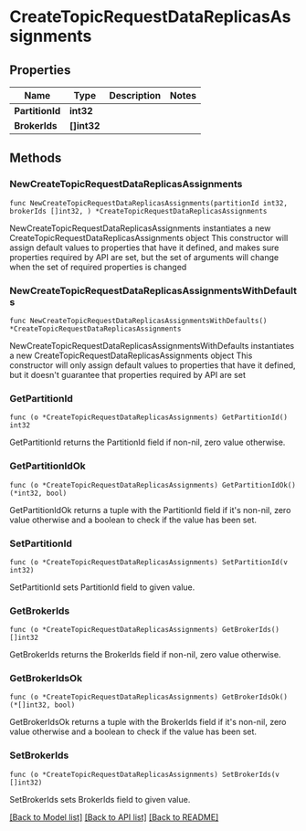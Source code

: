 # CreateTopicRequestDataReplicasAssignments

## Properties

Name | Type | Description | Notes
------------ | ------------- | ------------- | -------------
**PartitionId** | **int32** |  | 
**BrokerIds** | **[]int32** |  | 

## Methods

### NewCreateTopicRequestDataReplicasAssignments

`func NewCreateTopicRequestDataReplicasAssignments(partitionId int32, brokerIds []int32, ) *CreateTopicRequestDataReplicasAssignments`

NewCreateTopicRequestDataReplicasAssignments instantiates a new CreateTopicRequestDataReplicasAssignments object
This constructor will assign default values to properties that have it defined,
and makes sure properties required by API are set, but the set of arguments
will change when the set of required properties is changed

### NewCreateTopicRequestDataReplicasAssignmentsWithDefaults

`func NewCreateTopicRequestDataReplicasAssignmentsWithDefaults() *CreateTopicRequestDataReplicasAssignments`

NewCreateTopicRequestDataReplicasAssignmentsWithDefaults instantiates a new CreateTopicRequestDataReplicasAssignments object
This constructor will only assign default values to properties that have it defined,
but it doesn't guarantee that properties required by API are set

### GetPartitionId

`func (o *CreateTopicRequestDataReplicasAssignments) GetPartitionId() int32`

GetPartitionId returns the PartitionId field if non-nil, zero value otherwise.

### GetPartitionIdOk

`func (o *CreateTopicRequestDataReplicasAssignments) GetPartitionIdOk() (*int32, bool)`

GetPartitionIdOk returns a tuple with the PartitionId field if it's non-nil, zero value otherwise
and a boolean to check if the value has been set.

### SetPartitionId

`func (o *CreateTopicRequestDataReplicasAssignments) SetPartitionId(v int32)`

SetPartitionId sets PartitionId field to given value.


### GetBrokerIds

`func (o *CreateTopicRequestDataReplicasAssignments) GetBrokerIds() []int32`

GetBrokerIds returns the BrokerIds field if non-nil, zero value otherwise.

### GetBrokerIdsOk

`func (o *CreateTopicRequestDataReplicasAssignments) GetBrokerIdsOk() (*[]int32, bool)`

GetBrokerIdsOk returns a tuple with the BrokerIds field if it's non-nil, zero value otherwise
and a boolean to check if the value has been set.

### SetBrokerIds

`func (o *CreateTopicRequestDataReplicasAssignments) SetBrokerIds(v []int32)`

SetBrokerIds sets BrokerIds field to given value.



[[Back to Model list]](../README.md#documentation-for-models) [[Back to API list]](../README.md#documentation-for-api-endpoints) [[Back to README]](../README.md)


